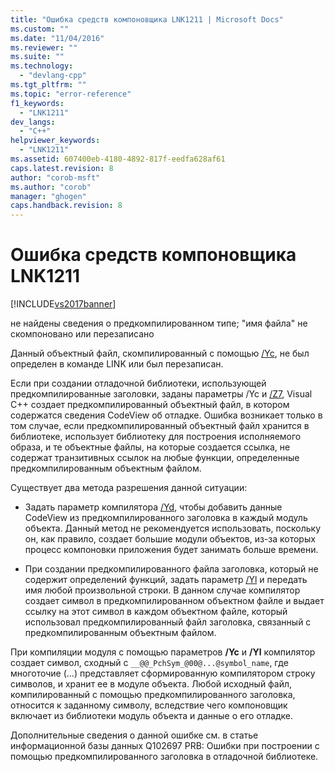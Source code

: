 ```yaml
---
title: "Ошибка средств компоновщика LNK1211 | Microsoft Docs"
ms.custom: ""
ms.date: "11/04/2016"
ms.reviewer: ""
ms.suite: ""
ms.technology: 
  - "devlang-cpp"
ms.tgt_pltfrm: ""
ms.topic: "error-reference"
f1_keywords: 
  - "LNK1211"
dev_langs: 
  - "C++"
helpviewer_keywords: 
  - "LNK1211"
ms.assetid: 607400eb-4180-4892-817f-eedfa628af61
caps.latest.revision: 8
author: "corob-msft"
ms.author: "corob"
manager: "ghogen"
caps.handback.revision: 8
---
```

# Ошибка средств компоновщика LNK1211
[!INCLUDE[vs2017banner](../../assembler/inline/includes/vs2017banner.md)]

не найдены сведения о предкомпилированном типе; "имя файла" не скомпоновано или перезаписано  
  
 Данный объектный файл, скомпилированный с помощью [\/Yc](../../build/reference/yc-create-precompiled-header-file.md), не был определен в команде LINK или был перезаписан.  
  
 Если при создании отладочной библиотеки, использующей предкомпилированные заголовки, заданы параметры \/Yc и [\/Z7](../Topic/-Z7,%20-Zi,%20-ZI%20\(Debug%20Information%20Format\).md), Visual C\+\+ создает предкомпилированный объектный файл, в котором содержатся сведения CodeView об отладке.  Ошибка возникает только в том случае, если предкомпилированный объектный файл хранится в библиотеке, использует библиотеку для построения исполняемого образа, и те объектные файлы, на которые создается ссылка, не содержат транзитивных ссылок на любые функции, определенные предкомпилированным объектным файлом.  
  
 Существует два метода разрешения данной ситуации:  
  
-   Задать параметр компилятора [\/Yd](../../build/reference/yd-place-debug-information-in-object-file.md), чтобы добавить данные CodeView из предкомпилированного заголовка в каждый модуль объекта.  Данный метод не рекомендуется использовать, поскольку он, как правило, создает большие модули объектов, из\-за которых процесс компоновки приложения будет занимать больше времени.  
  
-   При создании предкомпилированного файла заголовка, который не содержит определений функций, задать параметр [\/Yl](../../build/reference/yl-inject-pch-reference-for-debug-library.md) и передать имя любой произвольной строки.  В данном случае компилятор создает символ в предкомпилированном объектном файле и выдает ссылку на этот символ в каждом объектном файле, который использовал предкомпилированный файл заголовка, связанный с предкомпилированным объектным файлом.  
  
 При компиляции модуля с помощью параметров **\/Yc** и **\/Yl** компилятор создает символ, сходный с `__@@_PchSym_@00@...@symbol_name`, где многоточие \(...\) представляет сформированную компилятором строку символов, и хранит ее в модуле объекта.  Любой исходный файл, компилированный с помощью предкомпилированного заголовка, относится к заданному символу, вследствие чего компоновщик включает из библиотеки модуль объекта и данные о его отладке.  
  
 Дополнительные сведения о данной ошибке см. в статье информационной базы данных Q102697 PRB: Ошибки при построении с помощью предкомпилированного заголовка в отладочной библиотеке.